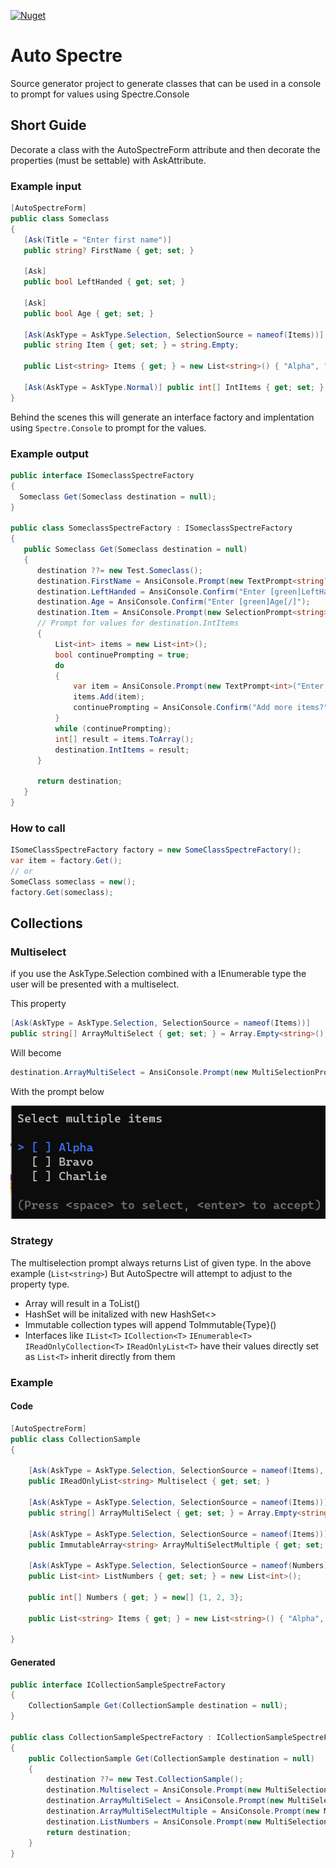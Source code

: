[![Nuget](https://img.shields.io/nuget/v/AutoSpectre.SourceGeneration?style=flat-square)](https://www.nuget.org/packages/AutoSpectre.SourceGeneration)

# Auto Spectre
Source generator project to generate classes that can be used in a console to prompt for values using Spectre.Console

## Short Guide
Decorate a class with the AutoSpectreForm attribute and then decorate the properties (must be settable) with AskAttribute. 

### Example input

```csharp
[AutoSpectreForm]
public class Someclass
{
   [Ask(Title = "Enter first name")]
   public string? FirstName { get; set; }

   [Ask]
   public bool LeftHanded { get; set; }

   [Ask]
   public bool Age { get; set; }

   [Ask(AskType = AskType.Selection, SelectionSource = nameof(Items))]
   public string Item { get; set; } = string.Empty;

   public List<string> Items { get; } = new List<string>() { "Alpha", "Bravo", "Charlie" };

   [Ask(AskType = AskType.Normal)] public int[] IntItems { get; set; } = Array.Empty<int>();
}
```

Behind the scenes this will generate an interface factory and implentation using `Spectre.Console` to prompt for the values. 

### Example output ###
```csharp
public interface ISomeclassSpectreFactory
{
  Someclass Get(Someclass destination = null);
}

public class SomeclassSpectreFactory : ISomeclassSpectreFactory
{
   public Someclass Get(Someclass destination = null)
   {
      destination ??= new Test.Someclass();
      destination.FirstName = AnsiConsole.Prompt(new TextPrompt<string?>("Enter first name").AllowEmpty());
      destination.LeftHanded = AnsiConsole.Confirm("Enter [green]LeftHanded[/]");
      destination.Age = AnsiConsole.Confirm("Enter [green]Age[/]");
      destination.Item = AnsiConsole.Prompt(new SelectionPrompt<string>().Title("Enter [green]Item[/]").PageSize(10).AddChoices(destination.Items.ToArray()));
      // Prompt for values for destination.IntItems
      {
          List<int> items = new List<int>();
          bool continuePrompting = true;
          do
          {
              var item = AnsiConsole.Prompt(new TextPrompt<int>("Enter [green]IntItems[/]"));
              items.Add(item);
              continuePrompting = AnsiConsole.Confirm("Add more items?");
          }
          while (continuePrompting);
          int[] result = items.ToArray();
          destination.IntItems = result;
      }

      return destination;
   }
}
```

### How to call ###

```csharp
ISomeClassSpectreFactory factory = new SomeClassSpectreFactory();
var item = factory.Get();
// or 
SomeClass someclass = new();
factory.Get(someclass);
```

## Collections

### Multiselect

if you use the AskType.Selection combined with a IEnumerable type the user will be presented with a multiselect. 

This property

```csharp
[Ask(AskType = AskType.Selection, SelectionSource = nameof(Items))]
public string[] ArrayMultiSelect { get; set; } = Array.Empty<string>();
```

Will become
```csharp
destination.ArrayMultiSelect = AnsiConsole.Prompt(new MultiSelectionPrompt<string>().Title("Enter [green]ArrayMultiSelect[/]").PageSize(10).AddChoices(destination.Items.ToArray())).ToArray();
```

With the prompt below

![Alt text](/doc/multi-select.png?raw=true)

### Strategy

The multiselection prompt always returns List of given type. In the above example (`List<string>`) But AutoSpectre will attempt to adjust to the property type. 
* Array will result in a ToList()
* HashSet will be initalized with new HashSet<>
* Immutable collection types will append ToImmutable{Type}() 
* Interfaces like `IList<T>` `ICollection<T>` `IEnumerable<T>` `IReadOnlyCollection<T>` `IReadOnlyList<T>` have their values directly set as `List<T>` inherit directly from them

### Example

#### Code

```csharp
[AutoSpectreForm]
public class CollectionSample
{

    [Ask(AskType = AskType.Selection, SelectionSource = nameof(Items), Title = "Select multiple items")]
    public IReadOnlyList<string> Multiselect { get; set; }

    [Ask(AskType = AskType.Selection, SelectionSource = nameof(Items))]
    public string[] ArrayMultiSelect { get; set; } = Array.Empty<string>();

    [Ask(AskType = AskType.Selection, SelectionSource = nameof(Items))]
    public ImmutableArray<string> ArrayMultiSelectMultiple { get; set; }

    [Ask(AskType = AskType.Selection, SelectionSource = nameof(Numbers))]
    public List<int> ListNumbers { get; set; } = new List<int>();

    public int[] Numbers { get; } = new[] {1, 2, 3};
    
    public List<string> Items { get; } = new List<string>() { "Alpha", "Bravo", "Charlie" };

}
```

#### Generated
```csharp
public interface ICollectionSampleSpectreFactory
{
    CollectionSample Get(CollectionSample destination = null);
}

public class CollectionSampleSpectreFactory : ICollectionSampleSpectreFactory
{
    public CollectionSample Get(CollectionSample destination = null)
    {
        destination ??= new Test.CollectionSample();
        destination.Multiselect = AnsiConsole.Prompt(new MultiSelectionPrompt<string>().Title("Select multiple items").PageSize(10).AddChoices(destination.Items.ToArray()));
        destination.ArrayMultiSelect = AnsiConsole.Prompt(new MultiSelectionPrompt<string>().Title("Enter [green]ArrayMultiSelect[/]").PageSize(10).AddChoices(destination.Items.ToArray())).ToArray();
        destination.ArrayMultiSelectMultiple = AnsiConsole.Prompt(new MultiSelectionPrompt<string>().Title("Enter [green]ArrayMultiSelectMultiple[/]").PageSize(10).AddChoices(destination.Items.ToArray())).ToImmutableArray();
        destination.ListNumbers = AnsiConsole.Prompt(new MultiSelectionPrompt<int>().Title("Enter [green]ListNumbers[/]").PageSize(10).AddChoices(destination.Numbers.ToArray()));
        return destination;
    }
}
```


